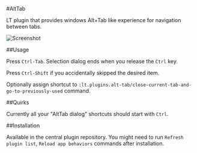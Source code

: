 #AltTab

LT plugin that provides windows Alt+Tab like experience for navigation between tabs.

![Screenshot](http://snag.gy/2KWht.jpg)

##Usage

Press `Ctrl-Tab`. Selection dialog ends when you release the `Ctrl` key.

Press `Ctrl-Shift` if you accidentally skipped the desired item.

Optionally assign shortcut to `:lt.plugins.alt-tab/close-current-tab-and-go-to-previously-used` command.

##Quirks

Currently all your "AltTab dialog" shortcuts should start with `Ctrl`.

##Installation

Available in the central plugin repository.
You might need to run `Refresh plugin list`, `Reload app behaviors`
commands after installation.